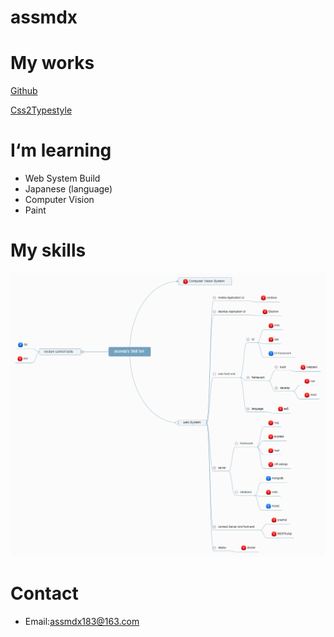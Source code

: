 # assmdx

# My works

[Github](https://github.com/assmdx/)

[Css2Typestyle](http://139.199.113.19:8000/)

# I‘m learning

- Web System Build
- Japanese (language)
- Computer Vision
- Paint

# My skills

![](skill-set1.png)

# Contact

- Email:assmdx183@163.com

